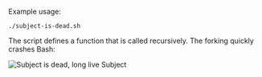 Example usage:

    ./subject-is-dead.sh

The script defines a function that is called recursively. The forking quickly crashes Bash:

![Subject is dead, long live Subject](http://i.imgur.com/vVxka.png)

